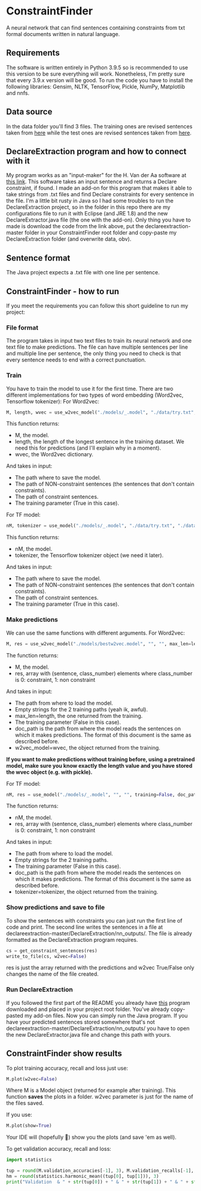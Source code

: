 # ConstraintFinder
A neural network that can find sentences containing constraints from txt formal documents written in natural language.

## Requirements
The software is written entirely in Python 3.9.5 so is recommended to use this version to be sure everything will work. Nonetheless, I'm pretty sure that every 3.9.x version will be good. To run the code you have to install the following libraries: Gensim, NLTK, TensorFlow, Pickle, NumPy, Matplotlib and nnfs.

## Data source
In the data folder you'll find 3 files. The training ones are revised sentences taken from [here](https://www.uniroma1.it/sites/default/files/field_file_allegati/14824_acsai_-_2021-22_-_admission_procedures.pdf) while the test ones are revised sentences taken from [here](http://www.laziodisco.it/wp-content/uploads/2021/06/Call-for-the-Right-to-Education-2021-2022.pdf).

## DeclareExtraction program and how to connect with it
My program works as an "input-maker" for the H. Van der Aa software at [this link](https://github.com/hanvanderaa/declareextraction). 
This software takes an input sentence and returns a Declare constraint, if found. I made an add-on for this program that makes it able to take strings from .txt files and find Declare constraints for every sentence in the file. I'm a little bit rusty in Java so I had some troubles to run the DeclareExtraction project, so in the folder in this repo there are my configurations file to run it with Eclipse (and JRE 1.8) and the new DeclareExtractor.java file (the one with the add-on). Only thing you have to made is download the code from the link above, put the declareextraction-master folder in your ConstraintFinder root folder and copy-paste my DeclareExtraction folder (and overwrite data, obv).

## Sentence format
The Java project expects a .txt file with one line per sentence.

## ConstraintFinder - how to run
If you meet the requirements you can follow this short guideline to run my project:
### File format
The program takes in input two text files to train its neural network and one text file to make predictions. The file can have multiple sentences per line and multiple line per sentence, the only thing you need to check is that every sentence needs to end with a correct punctuation.

### Train
You have to train the model to use it for the first time. There are two different implementations for two types of word embedding (Word2vec, Tensorflow tokenizer):
For Word2vec:

```Python
M, length, wvec = use_w2vec_model("./models/_.model", "./data/try.txt", "./data/try2.txt", training=True)
```

This function returns:
  - M, the model.
  - length, the length of the longest sentence in the training dataset. We need this for predictions (and I'll explain why in a moment).
  - wvec, the Word2vec dictionary.

And takes in input:
  - The path where to save the model.
  - The path of NON-constraint sentences (the sentences that don't contain constraints).
  - The path of constraint sentences.
  - The training parameter (True in this case).

For TF model:

```Python
nM, tokenizer = use_model("./models/_.model", "./data/try.txt", "./data/try2.txt", training=True)
```

This function returns:
  - nM, the model.
  - tokenizer, the Tensorflow tokenizer object (we need it later).

And takes in input:
  - The path where to save the model.
  - The path of NON-constraint sentences (the sentences that don't contain constraints).
  - The path of constraint sentences.
  - The training parameter (True in this case).

### Make predictions
We can use the same functions with different arguments.
For Word2vec:

```Python
M, res = use_w2vec_model("./models/bestw2vec.model", "", "", max_len=length, training=False, doc_path="data/final_test.txt", w2vec_model=wvec)
```

The function returns:
  - M, the model.
  - res, array with (sentence, class_number) elements where class_number is 0: constraint, 1: non constraint

And takes in input:
  - The path from where to load the model.
  - Empty strings for the 2 training paths (yeah ik, awful).
  - max_len=length, the one returned from the training. 
  - The training parameter (False in this case).
  - doc_path is the path from where the model reads the sentences on which it makes predictions. The format of this document is the same as described before.
  - w2vec_model=wvec, the object returned from the training.

**If you want to make predictions without training before, using a pretrained model, make sure you know exactly the length value and you have stored the wvec object (e.g. with pickle).**

For TF model:

```Python
nM, res = use_model("./models/_.model", "", "", training=False, doc_path="data/final_test.txt", tokenizer=tokenizer)
```

The function returns:
  - nM, the model.
  - res, array with (sentence, class_number) elements where class_number is 0: constraint, 1: non constraint

And takes in input:
  - The path from where to load the model.
  - Empty strings for the 2 training paths.
  - The training parameter (False in this case).
  - doc_path is the path from where the model reads the sentences on which it makes predictions. The format of this document is the same as described before.
  - tokenizer=tokenizer, the object returned from the training.

### Show predictions and save to file
To show the sentences with constraints you can just run the first line of code and print. The second line writes the sentences in a file at declareextraction-master/DeclareExtraction/nn_outputs/. The file is already formatted as the DeclareExtraction program requires.

```Python
cs = get_constraint_sentences(res)
write_to_file(cs, w2vec=False)
```

res is just the array returned with the predictions and w2vec True/False only changes the name of the file created.

### Run DeclareExtraction
If you followed the first part of the README you already have [this](https://github.com/hanvanderaa/declareextraction) program downloaded and placed in your project root folder. You've already copy-pasted my add-on files. Now you can simply run the Java program. If you have your predicted sentences stored somewhere that's not declareextraction-master/DeclareExtraction/nn_outputs/ you have to open the new DeclareExtractor.java file and change this path with yours.

## ConstraintFinder show results
To plot training accuracy, recall and loss just use:

```Python
M.plot(w2vec=False)
```

Where M is a Model object (returned for example after training). This function **saves** the plots in a folder. w2vec parameter is just for the name of the files saved.

If you use: 

```Python
M.plot(show=True)
```

Your IDE will (hopefully 😬) show you the plots (and save 'em as well).

To get validation accuracy, recall and loss:

```Python
import statistics

tup = round(M.validation_accuracies[-1], 3), M.validation_recalls[-1], round(M.validation_losses[-1], 3)
hm = round(statistics.harmonic_mean((tup[0], tup[1])), 3)
print("Validation  & " + str(tup[0]) + " & " + str(tup[1]) + " & " + str(tup[2]) + " & " + str(hm))
```

